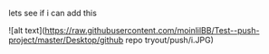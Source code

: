 lets see if i can add this



![alt text](https://raw.githubusercontent.com/moinlilBB/Test--push-project/master/Desktop/github repo tryout/push/i.JPG)